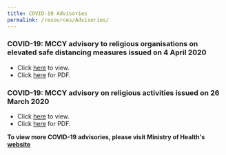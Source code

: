 ```yaml
---
title: COVID-19 Advisories
permalink: /resources/Advisories/
---
```


### COVID-19: MCCY advisory to religious organisations on elevated safe distancing measures issued on 4 April 2020

* Click [here](https://www.mccy.gov.sg/about-us/news-and-resources/press-statements/2020/apr/covid-19-mccy-advisory-to-religious-organisations-on-elevated-safe-distancing-measures) to view. 
* Click [here](/media/1-COVID-19MCCYAdvisoryonReligiousActivities.pdf) for PDF.

### COVID-19: MCCY advisory on religious activities issued on 26 March 2020

* Click [here](https://www.mccy.gov.sg/about-us/news-and-resources/press-statements/2020/mar/covid-19-mccy-advisory-on-religious-activities) to view. 
* Click [here](/media/2-COVID-19MCCYAdvisory.pdf) for PDF.


**To view more COVID-19 advisories, please visit Ministry of Health's [website](https://www.moh.gov.sg/covid-19)**
